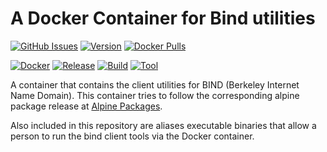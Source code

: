 # A Docker Container for Bind utilities

[![GitHub Issues](https://img.shields.io/github/issues-raw/dcjulian29/docker-bind.svg)](https://github.com/dcjulian29/docker-bind/issues) [![Version](https://img.shields.io/docker/v/dcjulian29/bind?sort=semver)](https://hub.docker.com/repository/docker/dcjulian29/bind) [![Docker Pulls](https://img.shields.io/docker/pulls/dcjulian29/bind.svg)](https://hub.docker.com/r/dcjulian29/bind/)

[![Docker](https://github.com/dcjulian29/docker-bind/actions/workflows/docker.yml/badge.svg)](https://github.com/dcjulian29/docker-bind/actions/workflows/docker.yml) [![Release](https://github.com/dcjulian29/docker-bind/actions/workflows/release.yml/badge.svg)](https://github.com/dcjulian29/docker-bind/actions/workflows/release.yml) [![Build](https://github.com/dcjulian29/docker-bind/actions/workflows/build.yml/badge.svg)](https://github.com/dcjulian29/docker-bind/actions/workflows/build.yml) [![Tool](https://github.com/dcjulian29/docker-bind/actions/workflows/tool.yml/badge.svg)](https://github.com/dcjulian29/docker-bind/actions/workflows/tool.yml)

A container that contains the client utilities for BIND (Berkeley Internet Name Domain). This container tries to follow the corresponding alpine package release at [Alpine Packages](https://pkgs.alpinelinux.org/packages?name=bind*&branch=v3.18&repo=&arch=&maintainer=).

Also included in this repository are aliases executable binaries that allow a person to run the bind client tools via the Docker container.
